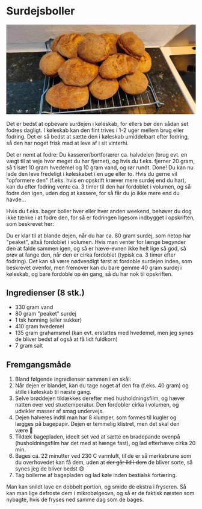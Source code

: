 # Surdejsboller
![Surdejsboller](Billeder/Surdejsboller.jpg)

Det er bedst at opbevare surdejen i køleskab, for ellers bør den sådan set fodres dagligt. I køleskab kan den fint trives i 1-2 uger mellem brug eller fodring. Det er så bedst at sætte den i køleskab umiddelbart efter fodring, så den har noget frisk mad at leve af i sit vinterhi.

Det er nemt at fodre: Du kasserer/bortforærer ca. halvdelen (brug evt. en vægt til at veje hvor meget du har fjernet), og hvis du f.eks. fjerner 20 gram, så tilsæt 10 gram hvedemel og 10 gram vand, og rør rundt. Done! Du kan nu lade den leve fredeligt i køleskabet i en uge eller to. Hvis du gerne vil "opformere den" (f.eks. hvis en opskrift kræver mere surdej end du har), kan du efter fodring vente ca. 3 timer til den har fordoblet i volumen, og så fodre den igen, uden dog at kassere, for så får du jo ikke mere end du havde...

Hvis du f.eks. bager boller hver eller hver anden weekend, behøver du dog ikke tænke i at fodre den, for så er fodringen ligesom indbygget i opskriften, som beskrevet her:

Du er klar til at blande dejen, når du har ca. 80 gram surdej, som netop har "peaket", altså fordoblet i volumen. Hvis man venter for længe begynder den at falde sammen igen, og så er hæve-evnen ikke helt lige så god, så prøv at fange den, når den er cirka fordoblet (typisk ca. 3 timer efter fodring). Det kan så være nødvendigt først at fordoble surdejen inden, som beskrevet ovenfor, men fremover kan du bare gemme 40 gram surdej i køleskab, og bare fordoble op én gang, så du har nok til opskriften. 

## Ingredienser (8 stk.)
- 330 gram vand
- 80 gram "peaket" surdej
- 1 tsk honning (eller sukker)
- 410 gram hvedemel
- 135 gram grahamsmel (kan evt. erstattes med hvedemel, men jeg synes de bliver bedst af også at få lidt fuldkorn)
- 7 gram salt

## Fremgangsmåde
1. Bland følgende ingredienser sammen i en skål:
2. Når dejen er blandet, kan du tage noget af den fra (f.eks. 40 gram) og stille i køleskab til næste gang.
3. Selve brøddejen tildækkes derefter med husholdningsfilm, og hæver natten over ved stuetemperatur. Den fordobler cirka i volumen, og udvikler masser af smag undervejs.
4. Dejen halveres indtil man har 8 klumper, som formes til kugler og lægges på bagepapir. Dejen er temmelig klistret, men det skal den være 🙂
5. Tildæk bagepladen, ideelt set ved at sætte en bradepande ovenpå (husholdningsfilm har det med at hænge fast), og lad efterhæve cirka 20 min.
6. Bages ca. 22 minutter ved 230 C varmluft, til de er så mørkebrune som du overhovedet kan få dem, uden at ~~der går ild i dem~~ de bliver sorte, så synes jeg de bliver bedst 😄
7. Tag bollerne af bagepladen og lad køle inden bestialsk fortæring.

Man kan snildt lave en dobbelt portion, og smide de ekstra i fryseren. Så kan man lige defroste dem i mikrobølgeovn, og så er de faktisk næsten som nybagte, hvis de fryses ned samme dag som de bages.
